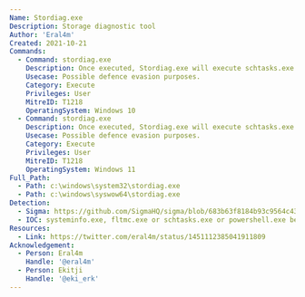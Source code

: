 ```yaml
---
Name: Stordiag.exe
Description: Storage diagnostic tool
Author: 'Eral4m'
Created: 2021-10-21
Commands:
  - Command: stordiag.exe
    Description: Once executed, Stordiag.exe will execute schtasks.exe systeminfo.exe and fltmc.exe - if stordiag.exe is copied to a folder and an arbitrary executable is renamed to one of these names, stordiag.exe will execute it.
    Usecase: Possible defence evasion purposes.
    Category: Execute
    Privileges: User
    MitreID: T1218
    OperatingSystem: Windows 10
  - Command: stordiag.exe
    Description: Once executed, Stordiag.exe will execute schtasks.exe and powershell.exe - if stordiag.exe is copied to a folder and an arbitrary executable is renamed to one of these names, stordiag.exe will execute it.
    Usecase: Possible defence evasion purposes.
    Category: Execute
    Privileges: User
    MitreID: T1218
    OperatingSystem: Windows 11
Full_Path:
  - Path: c:\windows\system32\stordiag.exe
  - Path: c:\windows\syswow64\stordiag.exe
Detection:
  - Sigma: https://github.com/SigmaHQ/sigma/blob/683b63f8184b93c9564c4310d10c571cbe367e1e/rules/windows/process_creation/proc_creation_win_stordiag_susp_child_process.yml
  - IOC: systeminfo.exe, fltmc.exe or schtasks.exe or powershell.exe being executed outside of their normal path of c:\windows\system32\ or c:\windows\syswow64\
Resources:
  - Link: https://twitter.com/eral4m/status/1451112385041911809
Acknowledgement:
  - Person: Eral4m
    Handle: '@eral4m'
  - Person: Ekitji
    Handle: '@eki_erk'
---
```

